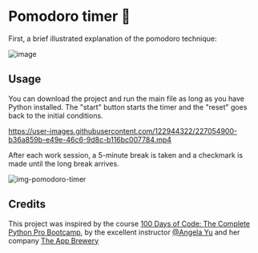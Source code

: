 # Pomodoro timer 🍅

First, a brief illustrated explanation of the pomodoro technique:

![image](https://user-images.githubusercontent.com/122944322/227054720-804917bc-1cf9-448c-99f4-2aff2460b9eb.png)

## Usage

You can download the project and run the main file as long as you have Python installed. The "start" button starts the timer and the "reset" goes back to the initial conditions.

https://user-images.githubusercontent.com/122944322/227054900-b36a859b-e49e-46c6-9d8c-b116bc007784.mp4

After each work session, a 5-minute break is taken and a checkmark is made until the long break arrives.

![img-pomodoro-timer](https://user-images.githubusercontent.com/122944322/227055599-984c376f-6486-4e38-b810-a0cb82422185.png)

## Credits
This project was inspired by the course [100 Days of Code: The Complete Python Pro Bootcamp](https://www.udemy.com/course/100-days-of-code/), by the excellent instructor [@Angela Yu](https://github.com/angelabauer) and her company [The App Brewery](https://appbrewery.com/)

